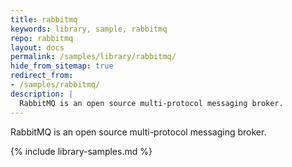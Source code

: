 ```yaml
---
title: rabbitmq
keywords: library, sample, rabbitmq
repo: rabbitmq
layout: docs
permalink: /samples/library/rabbitmq/
hide_from_sitemap: true
redirect_from:
- /samples/rabbitmq/
description: |
  RabbitMQ is an open source multi-protocol messaging broker.
---
```


RabbitMQ is an open source multi-protocol messaging broker.


{% include library-samples.md %}
